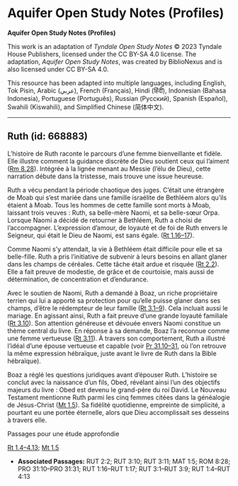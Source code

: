 # Aquifer Open Study Notes (Profiles)

**Aquifer Open Study Notes (Profiles)**

This work is an adaptation of *Tyndale Open Study Notes* © 2023 Tyndale House Publishers, licensed under the CC BY\-SA 4\.0 license. The adaptation, *Aquifer Open Study Notes*, was created by BiblioNexus and is also licensed under CC BY\-SA 4\.0\.

This resource has been adapted into multiple languages, including English, Tok Pisin, Arabic (عربي), French (Français), Hindi (हिंदी), Indonesian (Bahasa Indonesia), Portuguese (Português), Russian (Русский), Spanish (Español), Swahili (Kiswahili), and Simplified Chinese (简体中文).



--------------------------------

## Ruth (id: 668883)

L’histoire de Ruth raconte le parcours d’une femme bienveillante et fidèle. Elle illustre comment la guidance discrète de Dieu soutient ceux qui l’aiment ([Rm 8\.28](https://ref.ly/Rom8:28)). Intégrée à la lignée menant au Messie (l’élu de Dieu), cette narration débute dans la tristesse, mais trouve une issue heureuse.

Ruth a vécu pendant la période chaotique des juges. C’était une étrangère de Moab qui s’est mariée dans une famille israélite de Bethléem alors qu’ils étaient à Moab. Tous les hommes de cette famille sont morts à Moab, laissant trois veuves : Ruth, sa belle\-mère Naomi, et sa belle\-sœur Orpa. Lorsque Naomi a décidé de retourner à Bethléem, Ruth a choisi de l’accompagner. L’expression d’amour, de loyauté et de foi de Ruth envers le Seigneur, qui était le Dieu de Naomi, est sans égale. ([Rt 1\.16–17](https://ref.ly/Ruth1:16-Ruth1:17)).

Comme Naomi s’y attendait, la vie à Bethléem était difficile pour elle et sa belle\-fille. Ruth a pris l’initiative de subvenir à leurs besoins en allant glaner dans les champs de céréales. Cette tâche était ardue et risquée ([Rt 2\.2](https://ref.ly/Ruth2:2)). Elle a fait preuve de modestie, de grâce et de courtoisie, mais aussi de détermination, de concentration et d’endurance.

Avec le soutien de Naomi, Ruth a demandé à Boaz, un riche propriétaire terrien qui lui a apporté sa protection pour qu’elle puisse glaner dans ses champs, d’être le rédempteur de leur famille ([Rt 3\.1–9](https://ref.ly/Ruth3:1-Ruth3:9)). Cela incluait aussi le mariage. En agissant ainsi, Ruth a fait preuve d’une grande loyauté familiale ([Rt 3\.10](https://ref.ly/Ruth3:10)). Son attention généreuse et dévouée envers Naomi constitue un thème central du livre. En réponse à sa demande, Boaz l’a reconnue comme une femme vertueuse ([Rt 3\.11](https://ref.ly/Ruth3:11)). À travers son comportement, Ruth a illustré l’idéal d’une épouse vertueuse et capable (voir [Pr 31\.10–31](https://ref.ly/Prov31:10-Prov31:31), où l’on retrouve la même expression hébraïque, juste avant le livre de Ruth dans la Bible hébraïque).

Boaz a réglé les questions juridiques avant d’épouser Ruth. L’histoire se conclut avec la naissance d’un fils, Obed, révélant ainsi l’un des objectifs majeurs du livre : Obed est devenu le grand\-père du roi David. Le Nouveau Testament mentionne Ruth parmi les cinq femmes citées dans la généalogie de Jésus\-Christ ([Mt 1\.5](https://ref.ly/Matt1:5)). Sa fidélité quotidienne, empreinte de simplicité, a pourtant eu une portée éternelle, alors que Dieu accomplissait ses desseins à travers elle.

Passages pour une étude approfondie

[Rt 1\.4–4\.13](https://ref.ly/Ruth1:4-Ruth4:13); [Mt 1\.5](https://ref.ly/Matt1:5)

* **Associated Passages:** RUT 2:2; RUT 3:10; RUT 3:11; MAT 1:5; ROM 8:28; PRO 31:10–PRO 31:31; RUT 1:16–RUT 1:17; RUT 3:1–RUT 3:9; RUT 1:4–RUT 4:13

